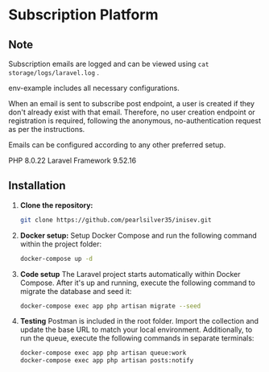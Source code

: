 # Subscription Platform
## Note
   
Subscription emails are logged and can be viewed using `cat storage/logs/laravel.log` .

env-example includes all necessary configurations.

When an email is sent to subscribe post endpoint, a user is created if they don't already exist with that email. Therefore, no user creation endpoint or registration is required, following the anonymous, no-authentication request as per the instructions.

Emails can be configured according to any other preferred setup.

PHP 8.0.22 
Laravel Framework 9.52.16

## Installation

1. **Clone the repository:**

   ```bash
   git clone https://github.com/pearlsilver35/inisev.git

   ```

2. **Docker setup:**
Setup Docker Compose and run the following command within the project folder:
   ```bash
   docker-compose up -d
   ```

3. **Code setup**
The Laravel project starts automatically within Docker Compose. 
After it's up and running, execute the following command to migrate the database and seed it:       

    ```bash
    docker-compose exec app php artisan migrate --seed
    ```
4. **Testing**
Postman is included in the root folder. 
Import the collection and update the base URL to match your local environment. 
Additionally, to run the queue, execute the following commands in separate terminals:

    ```bash
    docker-compose exec app php artisan queue:work
    docker-compose exec app php artisan posts:notify
    ```

